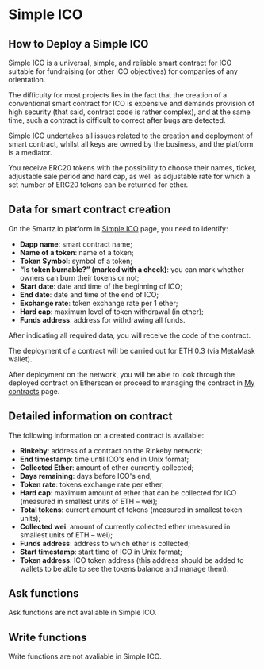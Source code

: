 # Simple ICO
## How to Deploy a Simple ICO

Simple ICO is a universal, simple, and reliable smart contract for ICO suitable for fundraising (or other ICO objectives) for companies of any orientation.

The difficulty for most projects lies in the fact that the creation of a conventional smart contract for ICO is expensive and demands provision of high security (that said, contract code is rather complex), and at the same time, such a contract is difficult to correct after bugs are detected.

Simple ICO undertakes all issues related to the creation and deployment of smart contract, whilst all keys are owned by the business, and the platform is a mediator.

You receive ERC20 tokens with the possibility to choose their names, ticker, adjustable sale period and hard cap, as well as adjustable rate for which a set number of ERC20 tokens can be returned for ether.

## Data for smart contract creation

On the Smartz.io platform in [Simple ICO](https://smartz.io/deploy/5aaa7a76ab3d71000bd0c69c/0) page, you need to identify:

* **Dapp name**: smart contract name;
* **Name of a token**: name of a token;
* **Token Symbol**: symbol of a token;
* **“Is token burnable?” (marked with a check)**: you can mark whether owners can burn their tokens or not;
* **Start date**: date and time of the beginning of ICO;
* **End date**: date and time of the end of ICO;
* **Exchange rate**: token exchange rate per 1 ether;
* **Hard cap**: maximum level of token withdrawal (in ether);
* **Funds address**: address for withdrawing all funds.

After indicating all required data, you will receive the code of the contract.

The deployment of a contract will be carried out for ETH 0.3 (via MetaMask wallet).

After deployment on the network, you will be able to look through the deployed contract on Etherscan or proceed to managing the contract in [My contracts](https://smartz.io/dashboard) page.

## Detailed information on contract

The following information on a created contract is available:

* **Rinkeby**: address of a contract on the Rinkeby network;
* **End timestamp**: time until ICO's end in Unix format;
* **Collected Ether**: amount of ether currently collected;
* **Days remaining**: days before ICO's end;
* **Token rate**: tokens exchange rate per ether;
* **Hard cap**: maximum amount of ether that can be collected for ICO (measured in smallest units of ETH – wei);
* **Total tokens**: current amount of tokens (measured in smallest token units);
* **Collected wei**: amount of currently collected ether (measured in smallest units of ETH – wei);
* **Funds address**: address to which ether is collected;
* **Start timestamp**: start time of ICO in Unix format;
* **Token address**: ICO token address (this address should be added to wallets to be able to see the tokens balance and manage them).

## Ask functions

Ask functions are not avaliable in Simple ICO.

## Write functions

Write functions are not avaliable in Simple ICO.
